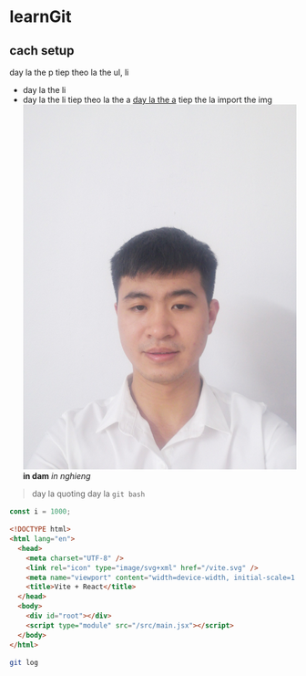 # learnGit
## cach setup
day la the p
tiep theo la the ul, li
- day la the li
- day la the li
tiep theo la the a
[day la the a](google.com)
tiep the la import the img
![day la the img](./learnGit/src/assets/1111.jpg)
**in dam**
*in nghieng*
>day la quoting
day la `git bash`
``` js
const i = 1000;
```
``` html
<!DOCTYPE html>
<html lang="en">
  <head>
    <meta charset="UTF-8" />
    <link rel="icon" type="image/svg+xml" href="/vite.svg" />
    <meta name="viewport" content="width=device-width, initial-scale=1.0" />
    <title>Vite + React</title>
  </head>
  <body>
    <div id="root"></div>
    <script type="module" src="/src/main.jsx"></script>
  </body>
</html>
```

```bash
git log
```